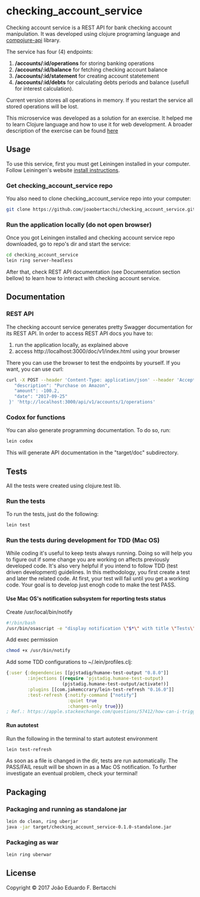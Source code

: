 # checking_account_service

Checking account service is a REST API for bank checking account manipulation. It was developed using clojure
programing language and [compojure-api](https://github.com/metosin/compojure-api) library.

The service has four (4) endpoints:
1. **/accounts/:id/operations** for storing banking operations
1. **/accounts/:id/balance** for fetching checking account balance
1. **/accounts/:id/statement** for creating account statetement
1. **/accounts/:id/debts** for calculating debts periods and balance (usefull for interest calculation).

Current version stores all operations in memory. If you restart the service all stored operations will be lost.

This microservice was developed as a solution for an exercise. It helped me to learn Clojure language and how to
use it for web development.
A broader description of the exercise can be found
[here](https://github.com/joaobertacchi/checking_account_service/blob/master/exercise.txt)

## Usage

To use this service, first you must get Leiningen installed in your computer. Follow Leiningen's website
[install instructions](https://leiningen.org/#install).

### Get checking_account_service repo ###

You also need to clone checking_account_service repo into your computer:
```bash
git clone https://github.com/joaobertacchi/checking_account_service.git
```

### Run the application locally (do not open browser)

Once you got Leiningen installed and checking account service repo downloaded, go to repo's dir and start the
service:

```bash
cd checking_account_service
lein ring server-headless
```

After that, check REST API documentation (see Documentation section bellow) to learn how to interact with
checking account service.

## Documentation

### REST API
The checking account service generates pretty Swagger documentation for its REST API.
In order to access REST API docs you have to:
1. run the application locally, as explained above
1. access http://localhost:3000/doc/v1/index.html using your browser

There you can use the browser to test the endpoints by yourself. If you want, you can use curl:
```bash
curl -X POST --header 'Content-Type: application/json' --header 'Accept: application/json' -d '{
   "description": "Purchase on Amazon",
   "amount": -100.2,
   "date": "2017-09-25"
 }' 'http://localhost:3000/api/v1/accounts/1/operations'
```

### Codox for functions
You can also generate programming documentation. To do so, run:

```bash
lein codox
```

This will generate API documentation in the "target/doc" subdirectory.

## Tests
All the tests were created using clojure.test lib.

### Run the tests
To run the tests, just do the following:
```bash
lein test
```

### Run the tests during development for TDD (Mac OS)
While coding it's useful to keep tests always running. Doing so will help you to figure out if
some change you are working on affects previously developed code. It's also very helpful if you intend
to follow TDD (test driven development) guidelines. In this methodology, you first create a test and later
the related code. At first, your test will fail until you get a working code. Your goal
is to develop just enogh code to make the test PASS.

#### Use Mac OS's notification subsystem for reporting tests status
Create /usr/local/bin/notify
```bash
#!/bin/bash
/usr/bin/osascript -e "display notification \"$*\" with title \"Tests\""
```

Add exec permission
```bash
chmod +x /usr/bin/notify
```

Add some TDD configurations to ~/.lein/profiles.clj:
```clojure
{:user {:dependencies [[pjstadig/humane-test-output "0.8.0"]]
        :injections [(require 'pjstadig.humane-test-output)
                     (pjstadig.humane-test-output/activate!)]
        :plugins [[com.jakemccrary/lein-test-refresh "0.16.0"]]
        :test-refresh {:notify-command ["notify"]
                       :quiet true
                       :changes-only true}}}
; Ref.: https://apple.stackexchange.com/questions/57412/how-can-i-trigger-a-notification-center-notification-from-an-applescript-or-shel
```

#### Run autotest
Run the following in the terminal to start autotest environment

```bash
lein test-refresh
```

As soon as a file is changed in the dir, tests are run automatically. The PASS/FAIL result will be shown in
as a Mac OS notification. To further investigate an eventual problem, check your terminal!

## Packaging

### Packaging and running as standalone jar

```bash
lein do clean, ring uberjar
java -jar target/checking_account_service-0.1.0-standalone.jar
```

### Packaging as war
```bash
lein ring uberwar
```

## License

Copyright © 2017 João Eduardo F. Bertacchi
